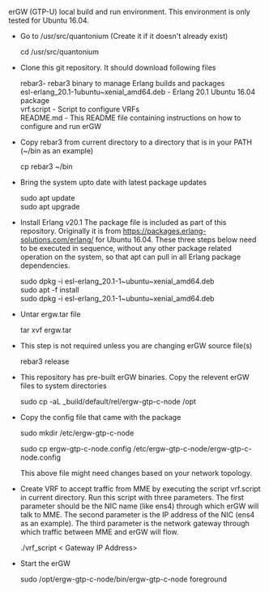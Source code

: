 erGW (GTP-U) local build and run environment. This environment is only tested for Ubuntu 16.04.  

- Go to /usr/src/quantonium (Create it if it doesn't already exist)

	cd /usr/src/quantonium


- Clone this git repository.  It should download following files

	rebar3- rebar3 binary to manage Erlang builds and packages  
	esl-erlang_20.1-1ubuntu~xenial_amd64.deb - Erlang 20.1 Ubuntu 16.04 package  
	vrf.script - Script to configure VRFs   
	README.md - This README file containing instructions on how to configure and run erGW  


- Copy rebar3 from current directory to a directory that is in your PATH (~/bin as an example)

	cp rebar3 ~/bin

- Bring the system upto date with latest package updates

	sudo apt update  
	sudo apt upgrade  


- Install Erlang v20.1 The package file is included as part of this 
repository.  Originally it is from https://packages.erlang-solutions.com/erlang/ for 
Ubuntu 16.04.  These three steps below need to be executed in sequence, without any 
other package related operation on the system, so that apt can pull in all 
Erlang package dependencies.

	sudo dpkg -i esl-erlang_20.1-1~ubuntu~xenial_amd64.deb  
	sudo apt -f install  
	sudo dpkg -i esl-erlang_20.1-1~ubuntu~xenial_amd64.deb 

- Untar ergw.tar file 

	tar xvf ergw.tar

- This step is not required unless you are changing erGW source file(s)

	rebar3 release

- This repository has pre-built erGW binaries.  Copy the relevent erGW files to system directories

	sudo cp -aL _build/default/rel/ergw-gtp-c-node /opt

- Copy the config file that came with the package

	sudo mkdir /etc/ergw-gtp-c-node

	sudo cp ergw-gtp-c-node.config /etc/ergw-gtp-c-node/ergw-gtp-c-node.config

  This above file might need changes based on your network topology.

- Create VRF to accept traffic from MME by executing the script vrf.script in 
current directory.  Run this script with three parameters.  The first parameter 
should be the NIC name (like ens4) through which erGW will talk to MME.  The 
second parameter is the IP address of the NIC (ens4 as an example). The third 
parameter is the network gateway through which traffic between MME and erGW will flow.

	./vrf_script <NIC identifier> <IP address of NIC> < Gateway IP Address>

- Start the erGW

	sudo /opt/ergw-gtp-c-node/bin/ergw-gtp-c-node foreground


